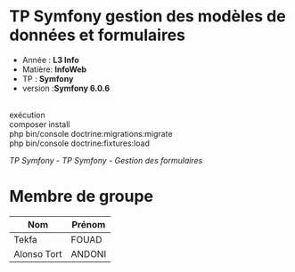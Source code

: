 # TP Symfony gestion des modèles de données et formulaires
- Année : **L3 Info**
- Matière: **InfoWeb**
- TP : **Symfony**
- version :**Symfony 6.0.6**
<br>
exécution
<br>
  composer install
  <br> 
  php bin/console doctrine:migrations:migrate
  <br>
  php bin/console doctrine:fixtures:load


*TP Symfony - TP Symfony - Gestion des formulaires*
# Membre de groupe
<table>
  <thead>
    <tr>
      <th>Nom</th>
      <th>Prénom</th>
    </tr>
  </thead>
  <tbody>
    <tr>
      <td>Tekfa</td>
      <td>FOUAD</td>
    </tr>
    <tr>
      <td>Alonso Tort</td>
      <td>ANDONI</td>
    </tr>
  </tbody>
</table>
